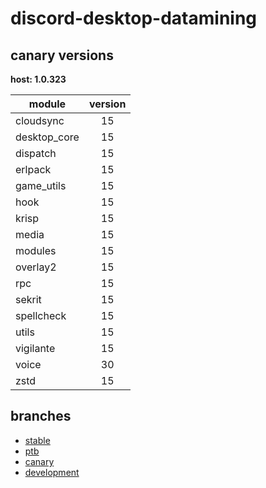 # discord-desktop-datamining

## canary versions

**host: 1.0.323**

| module | version |
| ------ | :-----: |
| cloudsync | 15 |
| desktop_core | 15 |
| dispatch | 15 |
| erlpack | 15 |
| game_utils | 15 |
| hook | 15 |
| krisp | 15 |
| media | 15 |
| modules | 15 |
| overlay2 | 15 |
| rpc | 15 |
| sekrit | 15 |
| spellcheck | 15 |
| utils | 15 |
| vigilante | 15 |
| voice | 30 |
| zstd | 15 |

## branches

- [stable](https://github.com/OpenAsar/discord-desktop-datamining/tree/stable)
- [ptb](https://github.com/OpenAsar/discord-desktop-datamining/tree/ptb)
- [canary](https://github.com/OpenAsar/discord-desktop-datamining/tree/canary)
- [development](https://github.com/OpenAsar/discord-desktop-datamining/tree/development)